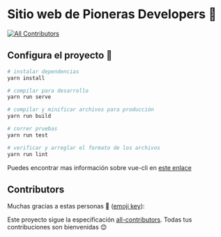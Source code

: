 # Sitio web de Pioneras Developers 🧡
[![All Contributors](https://img.shields.io/badge/all_contributors-0-orange.svg?style=flat-square)](#contributors)

## Configura el proyecto :wrench:

```bash
# instalar dependencias
yarn install

# compilar para desarrollo
yarn run serve

# compilar y minificar archivos para producción
yarn run build

# correr pruebas
yarn run test

# verificar y arreglar el formato de los archivos
yarn run lint
```

Puedes encontrar mas información sobre vue-cli en [este enlace](https://cli.vuejs.org)

## Contributors

Muchas gracias a estas personas 🙌 ([emoji key](https://github.com/all-contributors/all-contributors#emoji-key)):

<!-- ALL-CONTRIBUTORS-LIST:START - Do not remove or modify this section -->
<!-- prettier-ignore -->
<!-- ALL-CONTRIBUTORS-LIST:END -->

Este proyecto sigue la especificación [all-contributors](https://github.com/all-contributors/all-contributors). Todas tus contribuciones son bienvenidas 😊